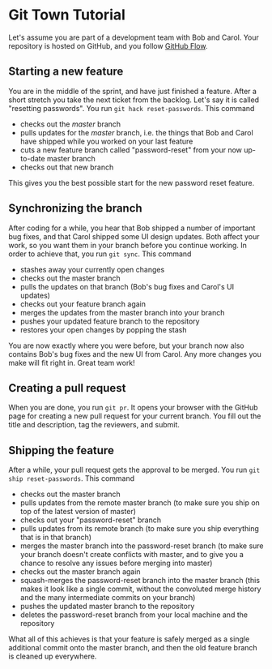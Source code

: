 # Git Town Tutorial

Let's assume you are part of a development team with Bob and Carol. Your repository is hosted on GitHub, and you follow [GitHub Flow](https://guides.github.com/introduction/flow/index.html).


## Starting a new feature

You are in the middle of the sprint, and have just finished a feature.
After a short stretch you take the next ticket from the backlog.
Let's say it is called "resetting passwords".
You run `git hack reset-passwords`. This command

* checks out the _master_ branch
* pulls updates for the _master_ branch, i.e. the things that Bob and Carol have shipped while you worked on your last feature
* cuts a new feature branch called "password-reset" from your now up-to-date master branch
* checks out that new branch

This gives you the best possible start for the new password reset feature.


## Synchronizing the branch

After coding for a while, you hear that Bob shipped a number of important bug fixes,
and that Carol shipped some UI design updates.
Both affect your work, so you want them in your branch before you continue working.
In order to achieve that, you run `git sync`. This command

* stashes away your currently open changes
* checks out the master branch
* pulls the updates on that branch (Bob's bug fixes and Carol's UI updates)
* checks out your feature branch again
* merges the updates from the master branch into your branch
* pushes your updated feature branch to the repository
* restores your open changes by popping the stash

You are now exactly where you were before, but your branch now also contains Bob's bug fixes and the new UI from Carol. Any more changes you make will fit right in. Great team work!


## Creating a pull request

When you are done, you run `git pr`.
It opens your browser with the GitHub page for creating a new pull request for your current branch.
You fill out the title and description, tag the reviewers, and submit.


## Shipping the feature

After a while, your pull request gets the approval to be merged. You run `git ship reset-passwords`. This command

* checks out the master branch
* pulls updates from the remote master branch (to make sure you ship on top of the latest version of master)
* checks out your "password-reset" branch
* pulls updates from its remote branch (to make sure you ship everything that is in that branch)
* merges the master branch into the password-reset branch
  (to make sure your branch doesn't create conflicts with master,
  and to give you a chance to resolve any issues before merging into master)
* checks out the master branch again
* squash-merges the password-reset branch into the master branch (this makes it look like a single commit, without the convoluted merge history and the many intermediate commits on your branch)
* pushes the updated master branch to the repository
* deletes the password-reset branch from your local machine and the repository

What all of this achieves is that your feature is safely merged as a single additional commit onto the master branch,
and then the old feature branch is cleaned up everywhere.

